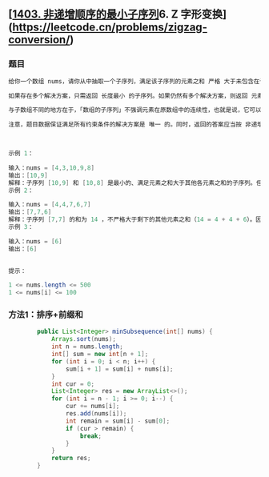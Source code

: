 

## [[1403. 非递增顺序的最小子序列](https://leetcode.cn/problems/minimum-subsequence-in-non-increasing-order/)6. Z 字形变换](https://leetcode.cn/problems/zigzag-conversion/)

### 题目

```java
给你一个数组 nums，请你从中抽取一个子序列，满足该子序列的元素之和 严格 大于未包含在该子序列中的各元素之和。

如果存在多个解决方案，只需返回 长度最小 的子序列。如果仍然有多个解决方案，则返回 元素之和最大 的子序列。

与子数组不同的地方在于，「数组的子序列」不强调元素在原数组中的连续性，也就是说，它可以通过从数组中分离一些（也可能不分离）元素得到。

注意，题目数据保证满足所有约束条件的解决方案是 唯一 的。同时，返回的答案应当按 非递增顺序 排列。

 

示例 1：

输入：nums = [4,3,10,9,8]
输出：[10,9] 
解释：子序列 [10,9] 和 [10,8] 是最小的、满足元素之和大于其他各元素之和的子序列。但是 [10,9] 的元素之和最大。 
示例 2：

输入：nums = [4,4,7,6,7]
输出：[7,7,6] 
解释：子序列 [7,7] 的和为 14 ，不严格大于剩下的其他元素之和（14 = 4 + 4 + 6）。因此，[7,6,7] 是满足题意的最小子序列。注意，元素按非递增顺序返回。  
示例 3：

输入：nums = [6]
输出：[6]
 

提示：

1 <= nums.length <= 500
1 <= nums[i] <= 100

```



### 方法1：排序+前缀和

```java
        public List<Integer> minSubsequence(int[] nums) {
            Arrays.sort(nums);
            int n = nums.length;
            int[] sum = new int[n + 1];
            for (int i = 0; i < n; i++) {
                sum[i + 1] = sum[i] + nums[i];
            }
            int cur = 0;
            List<Integer> res = new ArrayList<>();
            for (int i = n - 1; i >= 0; i--) {
                cur += nums[i];
                res.add(nums[i]);
                int remain = sum[i] - sum[0];
                if (cur > remain) {
                    break;
                }
            }
            return res;
        }

```
